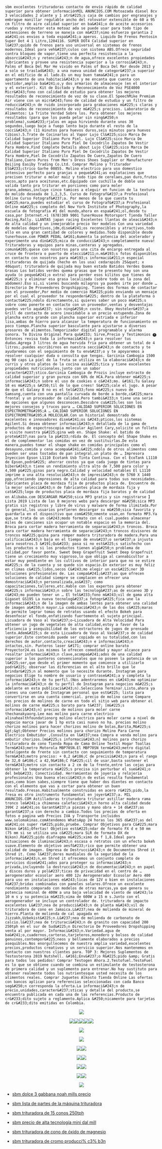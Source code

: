 
```
sbm excelentes trituradoras contacto de envío rápido de calidad superior para obtener informaciónMIL ANUNCIOS.COM Motoazada diesel 8cv 3 velocidades 2 alante y 1 atr&#225;s caja de cambios por engranajes y embrague manillar regulable ancho del rotovator extensible de 60 a 95 cm filtro de aire calidad superior en ba&#241;o de aceite accesorios ruedas y rotovator esta motoaz ada se puede usar para todo tipo de extensiones de terreno se maneja con m&#237;nimo esfuerzo garantia 2 a&#241;os envios a toda espa&#241;a aperos. Liquido De Frenos Pentosin Super Dot 4 1 Litro,1204116. SUPER DOT4 Calidad superior en l&#237;quido de frenos para uso universal en sistemas de frenos modernos.Ideal para veh&#237;culos con sistema ABS.Ofrece seguridad contra bloqueo de vapor,tiene una perfecta resistencia a la absorci&#243;n y retenci&#243;n de agua,ofrece excelentes propiedades lubricantes y provee una resistencia superior a la corrosi&#243;n. Palms of Boca Del Mar He vivido en Palms of Boca Del Mar desde 2013 y a solo se traslad&#243; a una nueva unidad de categor&#237;a superior en el edificio de al lado.Es un muy buen tama&#241;o para un apartamento de una habitaci&#243;n y me encanta que cuenta con vestidor,amplio ba&#241;o,y dos armarios de almacenaje (en el interior y el exterior). Kit de Dictado y Reconocimiento de Voz PSE4000 Micr&#243;fono con calidad de estudio para obtener los mejores resultados de reconocimiento de voz de su clase.El SpeechMike Premium Air viene con un micr&#243;fono de calidad de estudio y un filtro de reducci&#243;n de ruido incorporado para grabaciones m&#225;s claras y resultados de reconocimiento de voz m&#225;s precisos. Laboratorio de Alimentos: La Triste Verdad Sobre los. Para obtener los mejores resultados (para que los pueda pelar sin ning&#250;n problema),sum&#233;rjalos en agua hirviendo durante unos 30 segundos,luego baje a fuego lento bajo durante el resto de la cocci&#243;n (11 minutos para huevos duros,seis minutos para huevos tibios).5.Trate de Cocinarlos al Vapor Lujo Cl&#225;sico Marca De Calidad Superior Italiano Puro Piel. Lujo Cl&#225;sico Marca De Calidad Superior Italiano Puro Piel De Cocodrilo Zapatos De Vestir Para Hombre,Find Complete Details about Lujo Cl&#225;sico Marca De Calidad Superior Italiano Puro Piel De Cocodrilo Zapatos De Vestir Para Hombre,Piel De Cocodrilo Zapatos De Cuero,Zapatos De Cuero Italiano,Cuero Puros from Men's Dress Shoes Supplier or Manufacturer Beijing Easiby Trading Co.Ltd. Comprar Molino y Triturador El&#233;ctrico Garhe 00855. Molino electrico para uso domestico intensivo perfecto para granjas o peque&#241;as explotacines que precisen triturar o moler maiz y todo tipo de cerelaes,pan duro,frutos secos,apto para aceitunas,etc.Equipado con cuchilla de doble uso valida tanto pra triturar en porciones como para moler grano,ademas,incluye cinco tamices a eleguir en funcion de la textura de molido deseada de 1,2,3,5. Curso de Fotograf&#237;a Profesional Online Curso Fotograf&#237;a. Por menos de lo que cuesta tu c&#225;mara,puedes estudiar el curso de Fotograf&#237;a Profesional Online m&#225;s completo del New York Institute of Photography,la escuela de fotografia #1 del mundo,ahora en espa&#241;ol,desde tu casa,por Internet.+1 (678)389 9001 TunerHouse Motorsport Tienda Taller Racing,Rally. LLANTAS japan racing Excelentes llantas de aleaci&#243;n de alta calidad y un inmejorable precio Ver modelos Con una variedad de modelos deportivos,jdm,dise&#241;os reconocibles y atractivos,todo ello en una gran cantidad de colores y medidas.Todo disponible desde tunerhouse.com POWER PEDAL &#161;Aumenta la potencia del acelerador y experimente una din&#225;mica de conducci&#243;n completamente nueva! Trituradoras y equipos para minas,canteras y agregados. comun&#205;quese con nosotros para una cita de encargo entregada al cruce de frontera o puerto de elecci&#211;n.m&#193;s fotos disponibles en contacto con nosotros para m&#193;s informaci&#211;n especial trituradoras de quijada (hecho en los usa) cedarapids 25&quot; x 40&quot; trituradora de quijada muy buen estado Batidos Verdes Quema Grasas Los batidos verdes quema grasas que te presento hoy son una ayuda (o peque&#241;o extra) para perder esos kilitos que tienes de m&#225;s y eliminar esa grasa localizada (sobre todo en la zona del abdomen).Eso si,si vienes buscando milagros ya puedes irte por donde … Directorio De Proveedores Dropshipping. Tienes dos formas de contactar con el proveedor,Por medio de comercio R&#225;pido enviando un mensaje por el cual el proveedor te responder&#225; dentro de la plataforma o contact&#225;ndolo directamente,si quieres saber un poco m&#225;s sobre como ponerte en contacto con un proveedor,ventas y desventajas puedes verlo aqu&#237; sin ning&#250;n coste. Okey Hosteler&#237;a Grill de contacto de acero inoxidable a un precio estupendo.Zona de plancha extra grande con plancha superior estriada e inferior lisa,ambas de hierro para alcanzar la temperatura de funcionamiento en poco tiempo.Plancha superior basculante para ajustarse a diversos grosores de alimentos.Temporizador digital programable y alarma sonora. Te Divina Original Para qu&#233; Sirve,Precio y Testimonios ⓿ Entonces revisa toda la informaci&#243;n para resolver tus dudas.Agrega 3 litros de agua hervida fria para obtener un total de 4 litros;.puedes escribirnos en nuestra secci&#243;n de contacto y te ayudaremos con el seguimiento de tu env&#237;o y te apoyaremos a resolver cualquier duda o consulta que tengas. Garcinia Cambogia 1500 mg 90 caps La piel de la fruta se utiliza en la elaboraci&#243;n de curris y otros platos de la cocina asi&#225;tica y tiene excelentes propiedades nutricionales,junto con un sabor caracter&#237;stico.Garcinia Cambogia de Prozis incluye extracto de calidad superior y gran pureza con 60% de HCA.Para obtener m&#225;s informaci&#243;n sobre el uso de cookies o c&#243;mo. &#161;Tu Galaxy S8 es m&#225;s &#250;til de lo que crees! S&#225;cale el jugo. A pesar de que el Galaxy 8 no es el tel&#233;fono m&#225;s nuevo de Samsung,cuenta con una pantalla curvada de borde a borde,c&#225;mara frontal y un procesador de calidad.Pero tambi&#233;n tiene una serie de opciones que algunos desconocen.Descubre cu&#225;les son los mejores consejos y trucos para … CALIDAD SUPERIOR SOLUCIONES EN ESPECTROMETR&#205;A … CALIDAD SUPERIOR SOLUCIONES EN ESPECTROMETR&#205;A MOLECULAR.Con un historial demostrado de excelentes e innovadores dise&#241;os &#243;pticos,los sistemas Agilent.Si desea obtener informaci&#243;n detallada de la gama de productos de espectroscopia molecular Agilent Cary,solicite un folleto o visite nuestra p&#225;gina web en. Shape Shake: el batido de prote&#237;nas para la p&#233;rdida de. El concepto del Shape Shake es el de complementar las comidas en vez de sustituirlas.De esta manera,puedes tomar el shape shake en comidas principales como el desayuno,comida y cena acompa&#241;&#225;ndolo de otros alimentos como pueden ser unas tostadas de pan integral,un plato de … Impresora Inyeccion Epson L1110 Ecotank Usb Tinta Continua. Con el EcoTank L1110 de Epson,podr&#225; ahorrar costos ya que cada juego de tintas para biber&#243;n tiene un rendimiento ultra alto de 7,500 para color y 4,500 p&#225;ginas para negro.Calidad y velocidad notables El L1110 imprime a una alta resoluci&#243;n de impresi&#243;n de 5760 X 1440 ppp,ofreciendo impresiones de alta calidad para todas sus necesidades. Fabricantes placa de mordaza fija de productos placa de. Encuentre de la mejor selecci&#243;n de fabricantes placa de mordaza fija y cat&#225;logo de productos placa de mordaza fija baratos y de calidad en Alibaba.com DESCARGAR M&#250;sica MP3 gratis y sin registrarse 】Lista 2019 Lista de las 8 mejores webs para descargar m&#250;sica MP3 gratis sin registros y libre de virus y malware de forma ilimitada.Por lo general,los usuarios prefieren descargar su m&#250;sica favorita y guardarla en el dispositivo que com&#250;nmente usan,en formato MP3.Ya que,se trata de un c&#243;modo formato con el cual,puedes almacenar miles de canciones sin ocupar un notable espacio en la memoria del. Broca para cortar madera herramienta de separaci&#243;n troncos. Broca para cortar madera herramienta de separaci&#243;n troncos divisores de troncos m&#225;quina para romper madera trituradora de madera.Para una calificaci&#243;n baja en el tiempo de env&#237;o ser&#237;a injusta para nosotros.5 &#191;Qu&#233; pasa si no est&#225;s satisfecho con los productos o si los productos tienen alg&#250;n problema de calidad,por favor ponte. Sweet Deep Grapefruit Sweet Deep Grapefruit tiene un crecimiento muy vigoroso,lo que obliga al cannabicultor a estar muy pendiente en los cultivos de interior para que no se estire m&#225;s de la cuenta y se quede sin espacio.En exterior es muy feliz en climas c&#225;lidos,secos C&#243;mo elegir un esc&#225;ner 3D Soluciones profesionales de. Las compa&#241;&#237;as que ofrecen soluciones de calidad siempre se complacen en ofrecer una demostraci&#243;n personalizada,as&#237; como capacitaciones,talleres,etc.Hable con los expertos para obtener m&#225;s informaci&#243;n sobre las tecnolog&#237;as de escaneo 3D y c&#243;mo pueden tener un … El tel&#233;fono m&#243;vil de gama alta Gigaset GS195 La nueva tecnolog&#237;a fotogr&#225;fica une la informaci&#243;n de la imagen de ambas lentes para obtener una calidad de imagen a&#250;n mayor.La combinaci&#243;n de las dos c&#225;maras le permite lograr tomas de retratos usando el efecto Bokeh para desenfocar el fondo,enfatizando fuertemente el sujeto principal. Licuadora de Vaso al Vac&#237;o—Licuadora de Alta Velocidad Para obtener un jugo de vegetales de alta calidad,estoy a favor de la eficiencia y asequibilidad de los extractores de jugos de prensado lento.Adem&#225;s de esta Licuadora de Vaso al Vac&#237;o de calidad superior.Este contenido puede ser copiado en su totalidad,con los derechos de autor,contacto,creaci&#243;n e informaci&#243;n intactos,sin. Punteros laser &#171; comprar online barato Proyector24.es Los mismos le ofrecen comodidad y mayor alcance para resaltar informaci&#243;n clave,acompa&#241;ados de una calidad superior a los punteros convencionales que no poseen la potencia de un l&#225;ser,que desde el primer momento que comience a utilizarlo podr&#225; observar las diferencias en el alto brillo que le brindar&#225;n al momento que lo necesite durante. Instagram para negocios Elige tu nombre de usuario y contrase&#241;a y completa la informaci&#243;n de tu perfil.(Nos adentraremos en c&#243;mo optimizar la informaci&#243;n de tu perfil de Instagram para negocios m&#225;s adelante en esta publicaci&#243;n).Selecciona Terminar.Listo,ahora ya tienes una cuenta de Instagram personal que est&#225; lista para convertirse en una cuenta comercial. precio de molino carne Compare los precios de molinos de carne en todo el sitio web para obtener el molinos de carne m&#225;s barato para t&#237; [m&#225;s informaci&#243;n] precios de molinos para moler carne thechanakyaorg.Lee mas molino para carne electrico alinahealthfoundationorg molino electrico para moler carne a nivel de negocio marca javar de 1 hp esta casi nuevo no ha. precios molino chorizo molinos para hacer chorizos molino de bolas,Barita,M&#225;s &gt;&gt;Obtener Precios molinos para chorizo Molino Para Carne Electrico Embutidor ,Consulta en l&#237;nea Compra e venda molino para embutir chorizos.[m&#225;s informaci&#243;n] molinos para chorizo trituradora de cono Tienda Ropa de Cama Online Textil Hogar Toallas Term&#243;metro Motorola MBP70SN.El MBP70SN term&#243;metro digital inteligente de frente sin contacto con seguimiento de temperatura Term&#243;metro preciso: + 0,2 &#186;C de precisi&#243;n para el rango de 32,0 &#186;C a 42,9&#186;C F&#225;cil de usar,basta sostener el term&#243;metro sin contacto a 2 cm de la frente,entre las cejas para obtener la temperatura m&#225;s precisa sin perturbar el sue&#241;o del beb&#233; Conectividad. Herramientas de joyeria y relojeria profesionales Una buena elecci&#243;n de estas resulta fundamental pues,como bien sabes,siempre tiene que haber dos dientes en contacto con el elemento que vas a cortar para obtener un buen resultado.Fresas.Habitualmente construidas en acero r&#225;pido,la fresa es otro instrumento fundamental en joyer&#237;a. MIL ANUNCIOS.COM Astilladoras trituradora triturar astillar madera rama tronco le&#241;a chimenea calefacci&#243;n horno alta calidad desde 399€ 2 a&#241;os Garant&#237;a piezas y mano obra + 14 d&#237;as garant&#237;a con derecho a cambio.Todos los precios de oferta en fotos o pagina web Precios IVA y Transporte incluidos www.solomakinas.comAtendemos WhatsApp 24 horas los 365 d&#237;as del a&#241;os super r&#225;pido,pruebe. Comprar Objetivos para C&#225;mara Nikon &#161;Ofertas! Objetivo est&#225;ndar de formato FX d e 50 mm (75 mm si se utiliza una c&#225;mara SLR de formato DX de Nikon).R&#225;pido diafragma m&#225;ximo de f 1,8.Ideal para situaciones de iluminaci&#243;n escasa o retratos con un efecto bokeh suave.Elemento de objetivo aesf&#233;rico que permite obtener una calidad de imagen. Empresa de Destrucci&#243;n de Documentos Shred it Shred it. Como l&#237;deres mundiales de la seguridad de la informaci&#243;n,en Shred it ofrecemos un conjunto completo de servicios dise&#241;ados para proteger su informaci&#243;n privada,incluyendo la destrucci&#243;n de documentaci&#243;n en papel y discos duros y pol&#237;ticas de privacidad en el centro de … aerogenerador ecosolar aero 400 12v Aerogenerador Ecosolar Aero 400 para uso en instalaciones e&#243;licas de 12V o bien en instalaciones h&#237;bridas combinadas con paneles solares.Ofrece un excelente rendimiento comparado con modelos de otras marcas,ya que genera su potencia nominal de 400W a una baja velocidad de viento de s&#243;lo 10 m s y su potencia m&#225;xima de 600W a 15 m s.Junto con el aerogenerador se incluye un controlador de. trituradora de impacto excelentes L&#237;nea de producci&#243;n de planta m&#243;vil de trituradora de cono en Jamaica.L&#237;nea de molienda de mineral de hierro.Planta de molienda de cal apagada en Jizzakh,Uzbekist&#225;n.L&#237;nea de molienda de carbonato de calcio.l&#237;nea de trituraci&#243;n de granito con capacidad 200 250tph en el sur de Sud&#225;n Directorio De Proveedores Dropshipping venta al por mayor. Informaci&#243;n.Variedad.agua de ba&#241;o,cuadernos,carteras,tarjeteros,monedero y bolsos de calidad genuinos,contempor&#225;neos y bellamente elaborados a precios asequibles.Nos enorgullecemos de nuestra amplia variedad,excelentes precios,productos creativos y un servicio superior.Nos mantenemos en contacto con nuestros clientes para. TOP 3: Mejores Suplementos de Testosterona 2019 Nutshell. &#161;Env&#237;o R&#225;pido &amp; Gratis para todos los pedidos! Comprar Testogen Ahora.2.Testofuel.TestoFuel es lo que se obtiene cuando se combina un estimulante de testosterona de primera calidad y un suplemento para entrenar.No hay sustituto para obtener realmente todos los nutrientesque usted necesita de los alimentos reales. Comprar Juguetes Alkosto Tienda Online Las ofertas con bancos aplican para referencias seleccionadas con cada Banco seg&#250;n corresponda la oferta.La informaci&#243;n de precio,unidades,caracter&#237;sticas y detalle del producto,se encuentra publicada en cada una de las referencias.Producto de cr&#233;dito sujeto a reglamento.Aplica &#250;nicamente para tarjetas de cr&#233;dito emitidas en Colombia. 
```

<div align="center">

<a href="https://es-crusher.shibang-china.com/github&k=sbm+excelentes+trituradoras+contacto+de+env%C3%ADo+r%C3%A1pido+de+calidad+superior+para+obtener+informaci%C3%B3n"><img src="https://static.shibang-china.com/es/crusher/logo.jpg"></a>

<a href="https://es-crusher.shibang-china.com/github&k=sbm+excelentes+trituradoras+contacto+de+env%C3%ADo+r%C3%A1pido+de+calidad+superior+para+obtener+informaci%C3%B3n"><img src="https://static.shibang-china.com/es/crusher/index.jpg"></a><a href="https://es-crusher.shibang-china.com/material.htmlgithub&k=sbm+excelentes+trituradoras+contacto+de+env%C3%ADo+r%C3%A1pido+de+calidad+superior+para+obtener+informaci%C3%B3n"><img src="https://static.shibang-china.com/es/crusher/material.jpg"></a><a href="https://es-crusher.shibang-china.com/application.htmlgithub&k=sbm+excelentes+trituradoras+contacto+de+env%C3%ADo+r%C3%A1pido+de+calidad+superior+para+obtener+informaci%C3%B3n"><img src="https://static.shibang-china.com/es/crusher/application.jpg"></a><a href="https://es-crusher.shibang-china.com/aboutus.htmlgithub&k=sbm+excelentes+trituradoras+contacto+de+env%C3%ADo+r%C3%A1pido+de+calidad+superior+para+obtener+informaci%C3%B3n"><img src="https://static.shibang-china.com/es/crusher/aboutus.jpg"></a><a href="https://es-crusher.shibang-china.com/contact.htmlgithub&k=sbm+excelentes+trituradoras+contacto+de+env%C3%ADo+r%C3%A1pido+de+calidad+superior+para+obtener+informaci%C3%B3n"><img src="https://static.shibang-china.com/es/crusher/contact.jpg"></a>

<a href="https://es-crusher.shibang-china.com/github&k=sbm+excelentes+trituradoras+contacto+de+env%C3%ADo+r%C3%A1pido+de+calidad+superior+para+obtener+informaci%C3%B3n"><img src="https://static.shibang-china.com/es/crusher/banner.jpg"></a>

<a href="https://swt.shibang-china.com/github&k=sbm+excelentes+trituradoras+contacto+de+env%C3%ADo+r%C3%A1pido+de+calidad+superior+para+obtener+informaci%C3%B3n"><img src="https://static.shibang-china.com/es/crusher/text.jpg"></a>

<a href="https://swt.shibang-china.com/github&k=sbm+excelentes+trituradoras+contacto+de+env%C3%ADo+r%C3%A1pido+de+calidad+superior+para+obtener+informaci%C3%B3n"><img src="https://static.shibang-china.com/es/crusher/chat.jpg"></a><a href="https://es-crusher.shibang-china.com/contact.htmlgithub&k=sbm+excelentes+trituradoras+contacto+de+env%C3%ADo+r%C3%A1pido+de+calidad+superior+para+obtener+informaci%C3%B3n"><img src="https://static.shibang-china.com/es/crusher/message.jpg"></a>

<a href="https://es-crusher.shibang-china.com/products/pe.htmlgithub&k=sbm+excelentes+trituradoras+contacto+de+env%C3%ADo+r%C3%A1pido+de+calidad+superior+para+obtener+informaci%C3%B3n"><img src="https://static.shibang-china.com/es/crusher/pe.jpg"></a><a href="https://es-crusher.shibang-china.com/products/pf.htmlgithub&k=sbm+excelentes+trituradoras+contacto+de+env%C3%ADo+r%C3%A1pido+de+calidad+superior+para+obtener+informaci%C3%B3n"><img src="https://static.shibang-china.com/es/crusher/pf.jpg"></a>

<a href="https://es-crusher.shibang-china.com/products/hpt.htmlgithub&k=sbm+excelentes+trituradoras+contacto+de+env%C3%ADo+r%C3%A1pido+de+calidad+superior+para+obtener+informaci%C3%B3n"><img src="https://static.shibang-china.com/es/crusher/hpt.jpg"></a><a href="https://es-crusher.shibang-china.com/products/vsi.htmlgithub&k=sbm+excelentes+trituradoras+contacto+de+env%C3%ADo+r%C3%A1pido+de+calidad+superior+para+obtener+informaci%C3%B3n"><img src="https://static.shibang-china.com/es/crusher/vsi.jpg"></a>

<a href="https://es-crusher.shibang-china.com/products/klv.htmlgithub&k=sbm+excelentes+trituradoras+contacto+de+env%C3%ADo+r%C3%A1pido+de+calidad+superior+para+obtener+informaci%C3%B3n"><img src="https://static.shibang-china.com/es/crusher/klv.jpg"></a><a href="https://es-crusher.shibang-china.com/products/portable.htmlgithub&k=sbm+excelentes+trituradoras+contacto+de+env%C3%ADo+r%C3%A1pido+de+calidad+superior+para+obtener+informaci%C3%B3n"><img src="https://static.shibang-china.com/es/crusher/portable.jpg"></a>

<a href="https://swt.shibang-china.com/github&k=sbm+excelentes+trituradoras+contacto+de+env%C3%ADo+r%C3%A1pido+de+calidad+superior+para+obtener+informaci%C3%B3n"><img src="https://static.shibang-china.com/es/crusher/case.jpg"></a>

</div>


* [sbm dolce 3 gabbana noah mills precio](sbm%20dolce%203%20gabbana%20noah%20mills%20precio.md)

* [sbm lista de partes de la máquina trituradora](sbm%20lista%20de%20partes%20de%20la%20m%C3%A1quina%20trituradora.md)

* [sbm trituradora de 15 conos 250tph](sbm%20trituradora%20de%2015%20conos%20250tph.md)

* [sbm precio de alta tecnología mini dal mill](sbm%20precio%20de%20alta%20tecnolog%C3%ADa%20mini%20dal%20mill.md)

* [sbm trituradora de cono de óxido de magnesio](sbm%20trituradora%20de%20cono%20de%20%C3%B3xido%20de%20magnesio.md)

* [sbm trituradora de cromo producci% c3% b3n](sbm%20trituradora%20de%20cromo%20producci%25%20c3%25%20b3n.md)